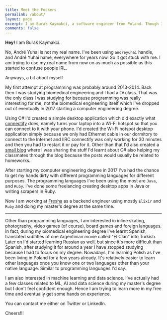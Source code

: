 ```yaml
---
title: Meet the Fockers
permalink: /about/
layout: page
excerpt: I am Burak Kaymakci, a software engineer from Poland. Though I also go by andreyuhai online. Here sharing my jounery with programming languages, foreign languages and other shit.
comments: false
---
```


**Hey!** I am Burak Kaymakci.

No, André Yuhai is not my real name. I've been using `andreyuhai` handle, and André Yuhai name, everywhere for years now. So it got stuck with me.
I am trying to use my real name from now on as much as possible as this started to confuse people IRL.

Anyways, a bit about myself.

My first attempt at programming was probably around 2013-2014. Back then I was studying biomedical engineering and I had a `C#` class.
That was the only class I was studying for because programming was really interesting for me, not the biomedical engineering itself which I've dropped out of eventually in 2017 starting a computer engineering degree.

Using C# I'd created a simple desktop application which did exactly what [connectify](https://connectify.me/) does, namely turns your laptop into a Wi-Fi hotspot so that you can connect to it with your phone.
I'd created the Wi-Fi hotspot desktop application simply because we only had Ethernet cable in our dormitory to connect to the Internet and IIRC connectify was only working for 30 minutes and then you had to restart it or pay for it.
Other than that I'd also created a [small blog](https://web.archive.org/web/20141101000000*/kbubilisim.com) where I was sharing the stuff I'd learnt about C# also helping my classmates through the blog because the posts would usually be related to homeworks.

After starting my computer engineering degree in 2017 I've had the chance to get my hands dirty with different programming languages for different purposes.
The programming languages I've been using the most are `Java`, and `Ruby`. I've done some freelancing creating desktop apps in Java or writing scrapers in Ruby.

Now I am working at [Fresha](https://www.fresha.com/) as a backend engineer using mostly `Elixir` and `Ruby` and doing my master's degree at the same time.

---

Other than programming languages, I am interested in inline skating, photography, video games (of course), board games and foreign languages.
In fact, during my biomedical engineering degree I've learnt Spanish, translated subtitles of one Argentinian movie called "El Clan" into Turkish.
Later on I'd started learning Russian as well, but since it's more difficult than Spanish, after studying it for around a year I have stopped studying because I had to focus on my degree.
Nowadays, I'm learning Polish as I've been living in Poland for a few years already.
It's relatively easier to learn other languages once you know one or two languages other than your native language.
Similar to programming languages I'd say.

I am also interested in machine learning and data science.
I've actually had a few classes related to ML, AI and data science during my master's degree but I don't feel confident enough.
Hence I am trying to learn more in my free time and eventually get some hands on experience.

You can contact me either on Twitter or LinkedIn.

Cheers!!!
